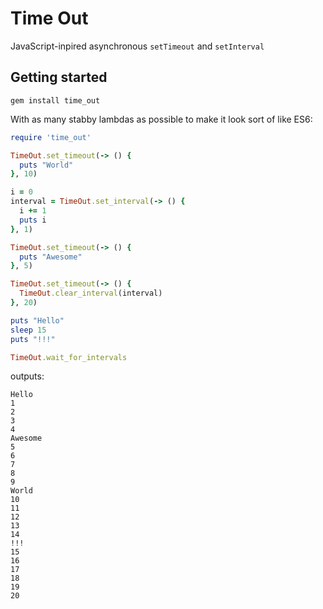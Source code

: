 # Time Out

JavaScript-inpired asynchronous `setTimeout` and `setInterval`

## Getting started

`gem install time_out`

With as many stabby lambdas as possible to make it look sort of like ES6:

```ruby
require 'time_out'

TimeOut.set_timeout(-> () {
  puts "World"
}, 10)

i = 0
interval = TimeOut.set_interval(-> () {
  i += 1
  puts i
}, 1)

TimeOut.set_timeout(-> () {
  puts "Awesome"
}, 5)

TimeOut.set_timeout(-> () {
  TimeOut.clear_interval(interval)
}, 20)

puts "Hello"
sleep 15
puts "!!!"

TimeOut.wait_for_intervals
```

outputs:

```
Hello
1
2
3
4
Awesome
5
6
7
8
9
World
10
11
12
13
14
!!!
15
16
17
18
19
20
```
